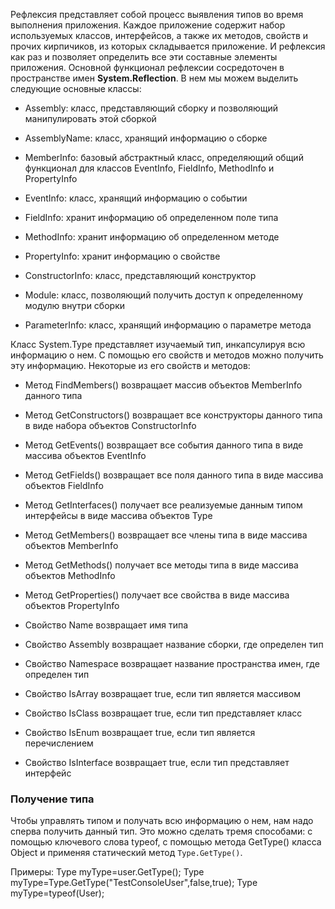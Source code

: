 Рефлексия представляет собой процесс выявления типов во время выполнения приложения. Каждое приложение содержит набор используемых классов, интерфейсов, а также их методов, свойств и прочих кирпичиков, из которых складывается приложение. И рефлексия как раз и позволяет определить все эти составные элементы приложения.
Основной функционал рефлексии сосредоточен в пространстве имен **System.Reflection**. В нем мы можем выделить следующие основные классы:
-   Assembly: класс, представляющий сборку и позволяющий манипулировать этой сборкой
    
-   AssemblyName: класс, хранящий информацию о сборке
    
-   MemberInfo: базовый абстрактный класс, определяющий общий функционал для классов EventInfo, FieldInfo, MethodInfo и PropertyInfo
    
-   EventInfo: класс, хранящий информацию о событии
    
-   FieldInfo: хранит информацию об определенном поле типа
    
-   MethodInfo: хранит информацию об определенном методе
    
-   PropertyInfo: хранит информацию о свойстве
    
-   ConstructorInfo: класс, представляющий конструктор
    
-   Module: класс, позволяющий получить доступ к определенному модулю внутри сборки
    
-   ParameterInfo: класс, хранящий информацию о параметре метода

Класс System.Type представляет изучаемый тип, инкапсулируя всю информацию о нем. С помощью его свойств и методов можно получить эту информацию. Некоторые из его свойств и методов:

-   Метод FindMembers() возвращает массив объектов MemberInfo данного типа
    
-   Метод GetConstructors() возвращает все конструкторы данного типа в виде набора объектов ConstructorInfo
    
-   Метод GetEvents() возвращает все события данного типа в виде массива объектов EventInfo
    
-   Метод GetFields() возвращает все поля данного типа в виде массива объектов FieldInfo
    
-   Метод GetInterfaces() получает все реализуемые данным типом интерфейсы в виде массива объектов Type
    
-   Метод GetMembers() возвращает все члены типа в виде массива объектов MemberInfo
    
-   Метод GetMethods() получает все методы типа в виде массива объектов MethodInfo
    
-   Метод GetProperties() получает все свойства в виде массива объектов PropertyInfo
    
-   Свойство Name возвращает имя типа
    
-   Свойство Assembly возвращает название сборки, где определен тип
    
-   Свойство Namespace возвращает название пространства имен, где определен тип
    
-   Свойство IsArray возвращает true, если тип является массивом
    
-   Свойство IsClass возвращает true, если тип представляет класс
    
-   Свойство IsEnum возвращает true, если тип является перечислением
    
-   Свойство IsInterface возвращает true, если тип представляет интерфейс

### Получение типа

Чтобы управлять типом и получать всю информацию о нем, нам надо сперва получить данный тип. Это можно сделать тремя способами: с помощью ключевого слова typeof, с помощью метода GetType() класса Object и применяя статический метод `Type.GetType()`.

Примеры:
Type myType=user.GetType();
Type myType=Type.GetType("TestConsoleUser",false,true);
Type myType=typeof(User);